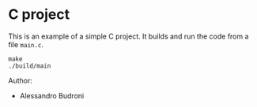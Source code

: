# C project

This is an example of a simple C project. It builds and run the code from a file `main.c`.

```
make
./build/main
```

Author:

- Alessandro Budroni
